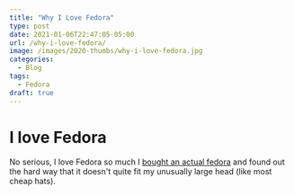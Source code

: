 ```yaml
---
title: "Why I Love Fedora"
type: post
date: 2021-01-06T22:47:05-05:00
url: /why-i-love-fedora/
image: /images/2020-thumbs/why-i-love-fedora.jpg
categories:
  - Blog
tags:
  - Fedora
draft: true
---
```

<!--more-->
# I love Fedora
No serious, I love Fedora so much I [bought an actual fedora](https://www.amazon.com/gp/product/B082CXVFPQ?psc=1) and found out the hard way that it doesn't quite fit my unusually large head (like most cheap hats).  
